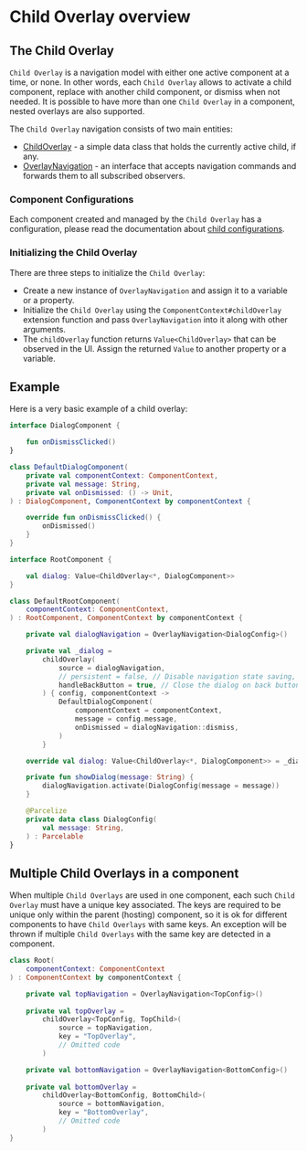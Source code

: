 # Child Overlay overview

## The Child Overlay

`Child Overlay` is a navigation model with either one active component at a time, or none. In other words, each `Child Overlay` allows to activate a child component, replace with another child component, or dismiss when not needed. It is possible to have more than one `Child Overlay` in a component, nested overlays are also supported.

The `Child Overlay` navigation consists of two main entities:

- [ChildOverlay](https://github.com/arkivanov/Decompose/blob/master/decompose/src/commonMain/kotlin/com/arkivanov/decompose/router/overlay/ChildOverlay.kt) - a simple data class that holds the currently active child, if any.
- [OverlayNavigation](https://github.com/arkivanov/Decompose/blob/master/decompose/src/commonMain/kotlin/com/arkivanov/decompose/router/overlay/OverlayNavigation.kt) - an interface that accepts navigation commands and forwards them to all subscribed observers.

### Component Configurations

Each component created and managed by the `Child Overlay` has a configuration, please read the documentation about [child configurations](/Decompose/navigation/overview/#component-configurations-and-child-factories). 

### Initializing the Child Overlay

There are three steps to initialize the `Child Overlay`:

- Create a new instance of `OverlayNavigation` and assign it to a variable or a property.
- Initialize the `Child Overlay` using the `ComponentContext#childOverlay` extension function and pass `OverlayNavigation` into it along with other arguments.
- The `childOverlay` function returns `Value<ChildOverlay>` that can be observed in the UI. Assign the returned `Value` to another property or a variable.

## Example

Here is a very basic example of a child overlay:

```kotlin title="Dialog component"
interface DialogComponent {

    fun onDismissClicked()
}

class DefaultDialogComponent(
    private val componentContext: ComponentContext,
    private val message: String,
    private val onDismissed: () -> Unit,
) : DialogComponent, ComponentContext by componentContext {

    override fun onDismissClicked() {
        onDismissed()
    }
}
```

```kotlin title="Root component"
interface RootComponent {

    val dialog: Value<ChildOverlay<*, DialogComponent>>
}

class DefaultRootComponent(
    componentContext: ComponentContext,
) : RootComponent, ComponentContext by componentContext {

    private val dialogNavigation = OverlayNavigation<DialogConfig>()

    private val _dialog =
        childOverlay(
            source = dialogNavigation,
            // persistent = false, // Disable navigation state saving, if needed
            handleBackButton = true, // Close the dialog on back button press
        ) { config, componentContext ->
            DefaultDialogComponent(
                componentContext = componentContext,
                message = config.message,
                onDismissed = dialogNavigation::dismiss,
            )
        }

    override val dialog: Value<ChildOverlay<*, DialogComponent>> = _dialog

    private fun showDialog(message: String) {
        dialogNavigation.activate(DialogConfig(message = message))
    }

    @Parcelize
    private data class DialogConfig(
        val message: String,
    ) : Parcelable
}
```

## Multiple Child Overlays in a component

When multiple `Child Overlays` are used in one component, each such `Child Overlay` must have a unique key associated. The keys are required to be unique only within the parent (hosting) component, so it is ok for different components to have `Child Overlays` with same keys. An exception will be thrown if multiple `Child Overlays` with the same key are detected in a component.

```kotlin title="Two Child Overlays in one component"
class Root(
    componentContext: ComponentContext
) : ComponentContext by componentContext {

    private val topNavigation = OverlayNavigation<TopConfig>()
    
    private val topOverlay =
        childOverlay<TopConfig, TopChild>(
            source = topNavigation,
            key = "TopOverlay",
            // Omitted code
        )

    private val bottomNavigation = OverlayNavigation<BottomConfig>()
    
    private val bottomOverlay =
        childOverlay<BottomConfig, BottomChild>(
            source = bottomNavigation,
            key = "BottomOverlay",
            // Omitted code
        )
}
```
